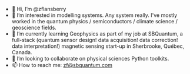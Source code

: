 - 👋 Hi, I’m @zflansberry
- 👀 I’m interested in modelling systems. Any system really. 
     I've mostly worked in the quantum physics / semiconductors / climate science / geoscience fields.
- 🌱 I’m currently learning Geophysics as part of my job at 
     SBQuantum, a full-stack (quantum sensor design! data acquisition! data correction! data interpretation!)
     magnetic sensing start-up in Sherbrooke, Québec, Canada.
- 💞️ I’m looking to collaborate on physical sciences Python toolkits.
- 📫 How to reach me: zf@sbquantum.com
 
